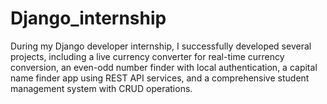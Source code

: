 # Django_internship
During my Django developer internship, I successfully developed several projects, including a live currency converter for real-time currency conversion, an even-odd number finder with local authentication, a capital name finder app using REST API services, and a comprehensive student management system with CRUD operations.

